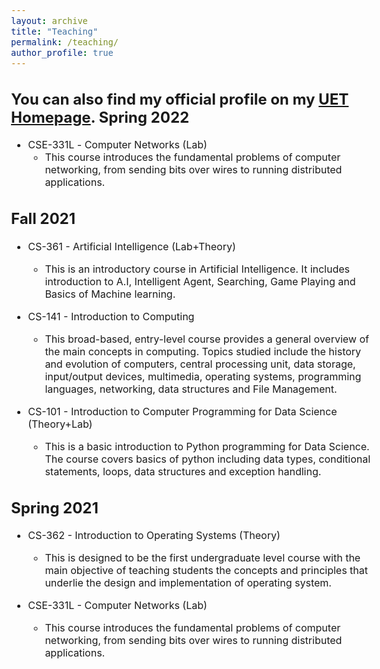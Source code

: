 ```yaml
---
layout: archive
title: "Teaching"
permalink: /teaching/
author_profile: true
---
```


<style type="text/css">
  body{
  font-size: 12pt;
}
</style>

You can also find my official profile on my [UET Homepage](https://www.uet.edu.pk/faculties/facultiesinfo/facultyinfo?fac_id=1368).
Spring 2022
------
* CSE-331L -  <font size="3">Computer Networks (Lab)</font> 
  * This course introduces the fundamental problems of computer
    networking, from sending bits over wires to running distributed applications.
    
Fall 2021
------
* CS-361 - Artificial Intelligence (Lab+Theory)
  * This is an introductory course in Artificial Intelligence. It includes introduction to A.I, 
  Intelligent Agent, Searching, Game Playing and Basics of Machine learning.
  
* CS-141 - Introduction to Computing
  * This broad-based, entry-level course provides a general overview of the main concepts in
  computing. Topics studied include the history and evolution of computers, central processing
  unit, data storage, input/output devices, multimedia, operating systems, programming languages,
  networking, data structures and File Management.

* CS-101 - Introduction to Computer Programming for Data Science (Theory+Lab)
  * This is a basic introduction to Python programming for Data Science. The course covers basics of
  python including data types, conditional statements, loops, data structures and exception handling.

Spring 2021
------
* CS-362 - Introduction to Operating Systems (Theory)
  * This is designed to be the first undergraduate level course with the main objective of teaching
  students the concepts and principles that underlie the design and implementation of
  operating system.

* CSE-331L - Computer Networks (Lab)
  * This course introduces the fundamental problems of computer
  networking, from sending bits over wires to running distributed applications.
